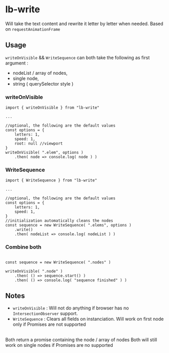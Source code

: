 # lb-write

Will take the text content and rewrite it letter by letter when needed.
Based on `requestAnimationFrame`

## Usage

`writeOnVisible` && `WriteSequence` can both take the following as first argument :
- nodeList / array of nodes,
- single node,
- string ( querySelector style )

### **writeOnVisible** 
```
import { writeOnVisible } from "lb-write"

...

//optional, the following are the default values
const options = {
	letters: 1,
	speed: 1,
	root: null //viewport
}
writeOnVisible( ".elem", options )
	.then( node => console.log( node ) )
```

### **WriteSequence** 

```
import { WriteSequence } from "lb-write"

...

//optional, the following are the default values
const options = {
	letters: 1,
	speed: 1,
}
//initialization automatically cleans the nodes
const sequence = new WriteSequence( ".elems", options ) 
	.write()
	.then( nodeList => console.log( nodeList ) )
```

###  **Combine both**

```

const sequence = new WriteSequence( ".nodes" )

writeOnVisible( ".node" )
	.then( () => sequence.start() )
	.then( () => console.log( "sequence finished" ) )
```

## Notes

- `writeOnVisible` : Will not do anything if browser has no `IntersectionObserver` support.
- `WriteSequence` : Clears all fields on instanciation. Will work on first node only if Promises are not supported
<br/>
Both return a promise containing the node / array of nodes
Both will still work on single nodes if Promises are no supported